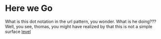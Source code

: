# Here we Go

What is this dot notation in the url pattern, you wonder. What is he doing???
Well, you see, thomas, you might have realized by that this is not a simple
surface
<a href="/staff/doc/you.might.have.realized.by.now.that.this.is.not.a.simple.surface.level.directory/"
    >level</a>
